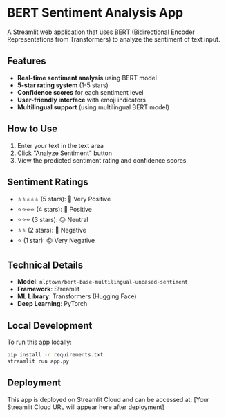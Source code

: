 # BERT Sentiment Analysis App

A Streamlit web application that uses BERT (Bidirectional Encoder Representations from Transformers) to analyze the sentiment of text input.

## Features

- **Real-time sentiment analysis** using BERT model
- **5-star rating system** (1-5 stars)
- **Confidence scores** for each sentiment level
- **User-friendly interface** with emoji indicators
- **Multilingual support** (using multilingual BERT model)

## How to Use

1. Enter your text in the text area
2. Click "Analyze Sentiment" button
3. View the predicted sentiment rating and confidence scores

## Sentiment Ratings

- ⭐⭐⭐⭐⭐ (5 stars): 🤩 Very Positive
- ⭐⭐⭐⭐ (4 stars): 🙂 Positive  
- ⭐⭐⭐ (3 stars): 😐 Neutral
- ⭐⭐ (2 stars): 🙁 Negative
- ⭐ (1 star): 😠 Very Negative

## Technical Details

- **Model**: `nlptown/bert-base-multilingual-uncased-sentiment`
- **Framework**: Streamlit
- **ML Library**: Transformers (Hugging Face)
- **Deep Learning**: PyTorch

## Local Development

To run this app locally:

```bash
pip install -r requirements.txt
streamlit run app.py
```

## Deployment

This app is deployed on Streamlit Cloud and can be accessed at: [Your Streamlit Cloud URL will appear here after deployment] 